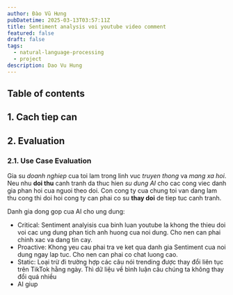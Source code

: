 ```yaml
---
author: Đào Vũ Hưng
pubDatetime: 2025-03-13T03:57:11Z
title: Sentiment analysis voi youtube video comment
featured: false
draft: false
tags:
  - natural-language-processing
  - project
description: Dao Vu Hung
---
```

## Table of contents
## 1. Cach tiep can
## 2. Evaluation
### 2.1. Use Case Evaluation
Gia su *doanh nghiep* cua toi lam trong linh vuc *truyen thong* va *mang xa hoi*. Neu nhu **doi thu** canh tranh da thuc hien *su dung AI* cho cac cong viec danh gia phan hoi cua nguoi theo doi. Con cong ty cua chung toi van dang lam thu cong thi doi hoi cong ty can phai co su **thay doi** de tiep tuc canh tranh.

Danh gia dong gop cua AI cho ung dung:
- Critical: Sentiment analyisis cua binh luan youtube la khong the thieu doi voi cac ung dung phan tich anh huong cua noi dung. Cho nen can phai chinh xac va dang tin cay.
- Proactive: Khong yeu cau phai tra ve ket qua danh gia Sentiment cua noi dung ngay lap tuc. Cho nen can phai co chat luong cao. 
- Static: Loại trừ đi trường hợp các câu nói trending được thay đổi liên tục trên TikTok hằng ngày. Thì dữ liệu về bình luận câu chúng ta không thay đổi quá nhiều
- AI giup 